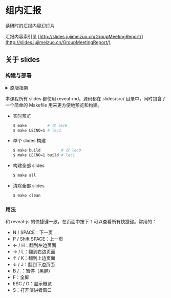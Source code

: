 # 组内汇报

读研时的汇报内容幻灯片

汇报内容索引见 [http://slides.jujimeizuo.cn/GroupMeetingReport/](http://slides.jujimeizuo.cn/GroupMeetingReport/)

## 关于 slides

### 构建与部署

<details>
<summary>原版指南</summary>

1. 安装 reveal-md
    ```sh 
    $ npm install -g reveal-md
    ```
2. 在浏览器中实时预览
    ```sh 
    $ reveal-md main.md -w
    ```
3. 构建静态文件
    ```sh 
    $ reveal-md main.md --static site --assets-dir assets
    ```
    - 生成 pdf 版：在 url 后面加上 `?print-pdf` 使用浏览器打印
4. 部署
    - 很蠢的一个实现，总之就是用 Action 把 site 文件夹中的内容复制到我的另一个私有 repo 中，然后在那个 repo 里部署 GitHub Pages
    - 构建出 site 文件夹后 commit & push，message 需要以 `[deploy]` 开头

</details>

本课程所有 slides 都使用 reveal-md，源码都在 slides/src/ 目录中，同时包含了一个简单的 Makefile 用来更方便地预览和构建。

- 实时预览
    ```sh 
    $ make         # 仅 lec0
    $ make LECNO=1 # lec1
    ```
- 单个 slides 构建
    ```sh
    $ make build         # 仅 lec0
    $ make LECNO=1 build # lec1
    ```
- 构建全部 slides
    ```sh
    $ make all
    ``` 
- 清除全部 slides
    ```sh
    $ make clean
    ```

### 用法

和 reveal-js 的快捷键一致，在页面中按下 `?` 可以查看所有快捷键。常用的：

- N / SPACE：下一页
- P / Shift SPACE：上一页
- ← / H：翻到左边页面
- → / L：翻到右边页面
- ↑ / K：翻到上边页面
- ↓ / J：翻到下边页面
- B / .：暂停（黑屏）
- F：全屏
- ESC / O：显示概览
- S：打开演讲者窗口